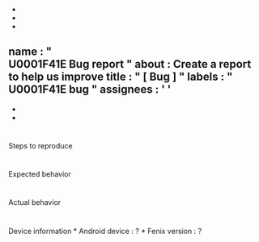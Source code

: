 -
-
-
name
:
"
\
U0001F41E
Bug
report
"
about
:
Create
a
report
to
help
us
improve
title
:
"
[
Bug
]
"
labels
:
"
\
U0001F41E
bug
"
assignees
:
'
'
-
-
-
#
#
Steps
to
reproduce
#
#
#
Expected
behavior
#
#
#
Actual
behavior
#
#
#
Device
information
*
Android
device
:
?
*
Fenix
version
:
?
